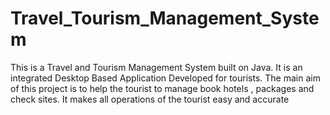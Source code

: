 # Travel_Tourism_Management_System
This is a Travel and Tourism Management System built on Java.
It is an integrated Desktop Based Application Developed for tourists.
The main aim of this project is to help the tourist to manage book hotels , packages and check sites.
It makes all operations of the tourist easy and accurate
